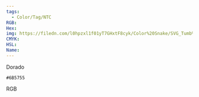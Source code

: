 ```yaml
---
tags:
  - Color/Tag/NTC
RGB:
Hex:
img: https://filedn.com/l0hpzxl1f01yT7GHxtF8cyk/Color%20Snake/SVG_Tumb%20Mass%20No%20Name/6B5755.svg
CMYK:
HSL:
Name:
---
```

Dorado
```palette
#6B5755
```
RGB
